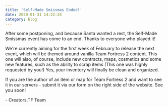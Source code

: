 ```yaml
---
title: 'Self-Made Smissmas Ended!'
date: 2020-01-31 14:22:33
category: blog
---
```


<p>After some postponing, and because Santa wanted a rest, the Self-Made Smissmas event has come to an end. Thanks to everyone who played it!</p>

<p>We're currently aiming for the first week of February to release the next event, which will be themed around vanilla Team Fortress 2 content. This one will also, of course, include new contracts, maps, cosmetics and some new features, such as the ability to scrap items (This one was highly requested by you!) Yes, your inventory will finally be clean and organized.</p>

<p>If you are the author of an item or map for Team Fortress 2 and want to see it in our servers - submit it via our form on the right side of the website. See you soon!</p>

<p>- Creators.TF Team</p>
